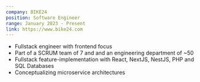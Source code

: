 ```yaml
---
company: BIKE24
position: Software Engineer
range: January 2023 - Present
link: https://www.bike24.com
---
```


- Fullstack engineer with frontend focus
- Part of a SCRUM team of 7 and and an engineering department of ~50
- Fullstack feature-implementation with React, NextJS, NestJS, PHP and SQL Databases
- Conceptualizing microservice architectures
